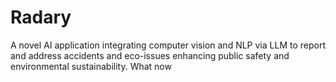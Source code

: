 # Radary
A novel AI application integrating computer vision and NLP via LLM to report and address accidents and eco-issues enhancing public safety and environmental sustainability.
What now

